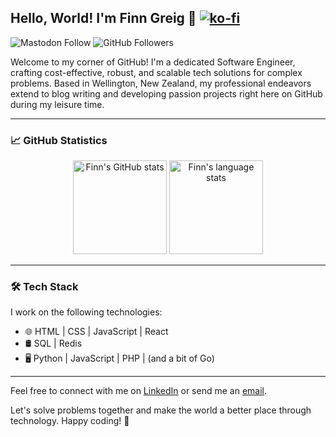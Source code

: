 ## Hello, World! I'm Finn Greig 👋 [![ko-fi](https://ko-fi.com/img/githubbutton_sm.svg)](https://ko-fi.com/B0B5L2WE9)

![Mastodon Follow](https://img.shields.io/mastodon/follow/109348191380012340?domain=https%3A%2F%2Fmastodon.nz&style=flat-square&color=563acc)
![GitHub Followers](https://img.shields.io/github/followers/finngreig?label=Followers&logo=GitHub&style=flat-square)

Welcome to my corner of GitHub! I'm a dedicated Software Engineer, crafting cost-effective, robust, and scalable tech solutions for complex problems. Based in Wellington, New Zealand, my professional endeavors extend to blog writing and developing passion projects right here on GitHub during my leisure time.

---

### 📈 GitHub Statistics

<p align="center">
  <img height="150em" src="https://github-readme-stats.vercel.app/api?username=finngreig&theme=transparent&show_icons=true" alt="Finn's GitHub stats" />
  <img height="150em" src="https://github-readme-stats.vercel.app/api/top-langs/?username=finngreig&size_weight=0.5&count_weight=0.5&theme=transparent&layout=compact" alt="Finn's language stats" />
</p>

---

### 🛠 Tech Stack

I work on the following technologies:

- 🌐 HTML | CSS | JavaScript | React
- 🛢️ SQL | Redis
- 🖥️ Python | JavaScript | PHP | (and a bit of Go)

---

Feel free to connect with me on [LinkedIn](https://www.linkedin.com/in/finngreig/) or send me an [email](mailto:hello@finngreig.com).

Let's solve problems together and make the world a better place through technology. Happy coding! 🚀
